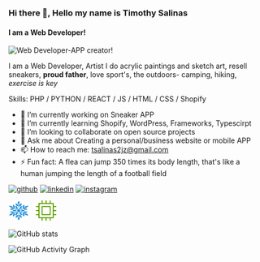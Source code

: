 ### Hi there 👋, Hello my name is Timothy Salinas
#### I am a Web Developer!
![Web Developer-APP creator!](https://t4.ftcdn.net/jpg/02/64/70/53/360_F_264705387_gcTPVMKS4uS9yyloiGAEe1FdwQXfETNk.jpg)

 I am a Web Developer, Artist I do acrylic paintings and sketch art, resell sneakers, **proud father**, love sport's, the outdoors- camping, hiking, *exercise is key* 

Skills: PHP / PYTHON / REACT / JS / HTML / CSS / Shopify

- 🔭 I’m currently working on Sneaker APP 
- 🌱 I’m currently learning Shopify, WordPress, Frameworks, Typescirpt 
- 👯 I’m looking to collaborate on open source projects 
- 💬 Ask me about Creating a personal/business website or mobile APP 
- 📫 How to reach me: tsalinas2jz@gmail.com 
- ⚡ Fun fact: A flea can jump 350 times its body length, that's like a human jumping the length of a football field 


[<img src='https://cdn.jsdelivr.net/npm/simple-icons@3.0.1/icons/github.svg' alt='github' height='40'>](https://github.com/tsalinas945)  [<img src='https://cdn.jsdelivr.net/npm/simple-icons@3.0.1/icons/linkedin.svg' alt='linkedin' height='40'>](https://www.linkedin.com/in/TimothySalinas/)  [<img src='https://cdn.jsdelivr.net/npm/simple-icons@3.0.1/icons/instagram.svg' alt='instagram' height='40'>](https://www.instagram.com/tsalinasdc5/)  

<a href='https://archiveprogram.github.com/'><img src='https://raw.githubusercontent.com/acervenky/animated-github-badges/master/assets/acbadge.gif' width='40' height='40'></a> <a href='https://docs.github.com/en/developers'><img src='https://raw.githubusercontent.com/acervenky/animated-github-badges/master/assets/devbadge.gif' width='40' height='40'></a> 

![GitHub stats](https://github-readme-stats.vercel.app/api?username=tsalinas945&show_icons=true)  

![GitHub Activity Graph](https://activity-graph.herokuapp.com/graph?username=tsalinas945)  

